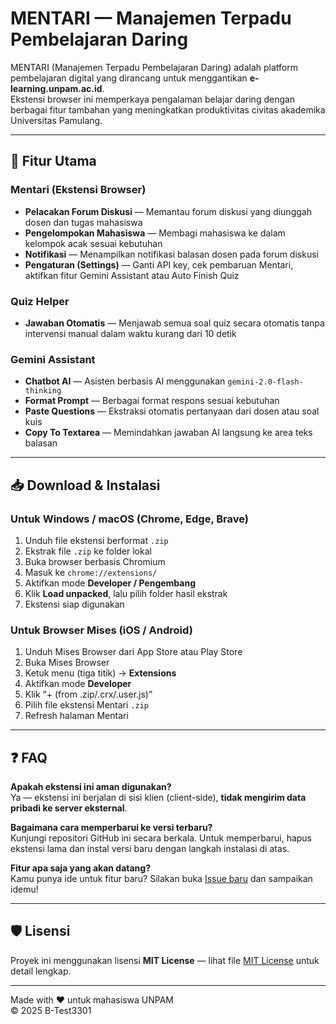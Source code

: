 # MENTARI — Manajemen Terpadu Pembelajaran Daring

MENTARI (Manajemen Terpadu Pembelajaran Daring) adalah platform pembelajaran digital yang dirancang untuk menggantikan **e-learning.unpam.ac.id**.  
Ekstensi browser ini memperkaya pengalaman belajar daring dengan berbagai fitur tambahan yang meningkatkan produktivitas civitas akademika Universitas Pamulang.

---

## 🚀 Fitur Utama

### Mentari (Ekstensi Browser)
- **Pelacakan Forum Diskusi** — Memantau forum diskusi yang diunggah dosen dan tugas mahasiswa  
- **Pengelompokan Mahasiswa** — Membagi mahasiswa ke dalam kelompok acak sesuai kebutuhan  
- **Notifikasi** — Menampilkan notifikasi balasan dosen pada forum diskusi  
- **Pengaturan (Settings)** — Ganti API key, cek pembaruan Mentari, aktifkan fitur Gemini Assistant atau Auto Finish Quiz  

### Quiz Helper
- **Jawaban Otomatis** — Menjawab semua soal quiz secara otomatis tanpa intervensi manual dalam waktu kurang dari 10 detik  

### Gemini Assistant
- **Chatbot AI** — Asisten berbasis AI menggunakan `gemini-2.0-flash-thinking`  
- **Format Prompt** — Berbagai format respons sesuai kebutuhan  
- **Paste Questions** — Ekstraksi otomatis pertanyaan dari dosen atau soal kuis  
- **Copy To Textarea** — Memindahkan jawaban AI langsung ke area teks balasan  

---

## 📥 Download & Instalasi

### Untuk Windows / macOS (Chrome, Edge, Brave)
1. Unduh file ekstensi berformat `.zip`  
2. Ekstrak file `.zip` ke folder lokal  
3. Buka browser berbasis Chromium  
4. Masuk ke `chrome://extensions/`  
5. Aktifkan mode **Developer / Pengembang**  
6. Klik **Load unpacked**, lalu pilih folder hasil ekstrak  
7. Ekstensi siap digunakan

### Untuk Browser Mises (iOS / Android)
1. Unduh Mises Browser dari App Store atau Play Store  
2. Buka Mises Browser  
3. Ketuk menu (tiga titik) → **Extensions**  
4. Aktifkan mode **Developer**  
5. Klik “+ (from .zip/.crx/.user.js)”  
6. Pilih file ekstensi Mentari `.zip`  
7. Refresh halaman Mentari  

---

## ❓ FAQ

**Apakah ekstensi ini aman digunakan?**  
Ya — ekstensi ini berjalan di sisi klien (client-side), **tidak mengirim data pribadi ke server eksternal**.

**Bagaimana cara memperbarui ke versi terbaru?**  
Kunjungi repositori GitHub ini secara berkala. Untuk memperbarui, hapus ekstensi lama dan instal versi baru dengan langkah instalasi di atas.

**Fitur apa saja yang akan datang?**  
Kamu punya ide untuk fitur baru? Silakan buka [Issue baru](https://github.com/B-Test3301/Mentari-Unpam/issues) dan sampaikan idemu!

---

## 🛡 Lisensi

Proyek ini menggunakan lisensi **MIT License** — lihat file [MIT License](LICENSE) untuk detail lengkap.

---

Made with ❤️ untuk mahasiswa UNPAM  
© 2025 B-Test3301  
